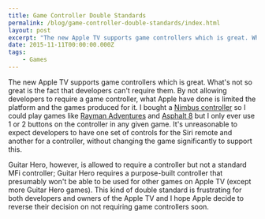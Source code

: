 ```yaml
---
title: Game Controller Double Standards
permalink: /blog/game-controller-double-standards/index.html
layout: post
excerpt: "The new Apple TV supports game controllers which is great. What's not so great is the fact that developers can't require them."
date: 2015-11-11T00:00:00.000Z
tags:
    - Games
---
```


The new Apple TV supports game controllers which is great. What's not so great is the fact that developers can't require them. By not allowing developers to require a game controller, what Apple have done is limited the platform and the games produced for it. I bought a [Nimbus controller](http://www.apple.com/uk/shop/product/HJ162ZM/A/steelseries-nimbus-wireless-gaming-controller) so I could play games like [Rayman Adventures](https://itunes.apple.com/nz/app/rayman-adventures./id973020044?mt=8&at=1001l3gY&ct=twitter) and [Asphalt 8](https://itunes.apple.com/gb/app/asphalt-8-airborne/id610391947?mt=8&at=1001l3gY&ct=twitter) but I only ever use 1 or 2 buttons on the controller in any given game. It's unreasonable to expect developers to have one set of controls for the Siri remote and another for a controller, without changing the game significantly to support this.

Guitar Hero, however, is allowed to require a controller but not a standard MFi controller; Guitar Hero requires a purpose-built controller that presumably won't be able to be used for other games on Apple TV (except more Guitar Hero games). This kind of double standard is frustrating for both developers and owners of the Apple TV and I hope Apple decide to reverse their decision on not requiring game controllers soon.